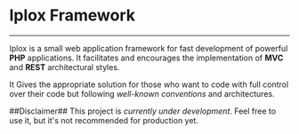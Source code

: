 
# Iplox Framework
-----------

Iplox is a small web application framework for fast development of powerful **PHP** applications. It facilitates and encourages the implementation of **MVC** and **REST** architectural styles. 

It Gives the appropriate solution for those who want to code with full control over their code but following *well-known conventions* and architectures.

##Disclaimer##
This project is *currently under development*. Feel free to use it, but it's not recommended for production yet.


